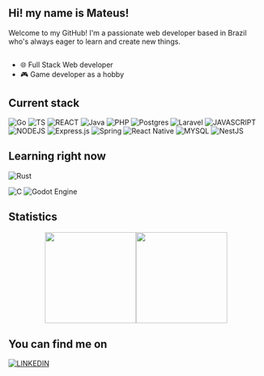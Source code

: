 <h2>Hi! my name is Mateus!</h2>
Welcome to my GitHub! I'm a passionate web developer based in Brazil who's always eager to learn and create new things.

##

- 🌐 Full Stack Web developer
- 🎮 Game developer as a hobby

## Current stack
 ![Go](https://img.shields.io/badge/Go-%2300ADD8.svg?&logo=go&logoColor=white&style=for-the-badge)
![TS](https://img.shields.io/badge/TypeScript-3178C6.svg?&logo=typescript&logoColor=white&style=for-the-badge)
![REACT](https://img.shields.io/badge/React-20232A?style=for-the-badge&logo=react&logoColor=61DAFB)
![Java](https://img.shields.io/badge/java-%23ED8B00.svg?style=for-the-badge&logo=java&logoColor=white)
![PHP](https://img.shields.io/badge/php-%23777BB4.svg?style=for-the-badge&logo=php&logoColor=white)
![Postgres](https://img.shields.io/badge/postgres-%23316192.svg?style=for-the-badge&logo=postgresql&logoColor=white)
![Laravel](https://img.shields.io/badge/laravel-%23FF2D20.svg?style=for-the-badge&logo=laravel&logoColor=white)
![JAVASCRIPT](https://img.shields.io/badge/JavaScript-323330?style=for-the-badge&logo=javascript&logoColor=F7DF1E)
![NODEJS](https://img.shields.io/badge/Node.js-43853D?style=for-the-badge&logo=node.js&logoColor=white)
![Express.js](https://img.shields.io/badge/express.js-%23404d59.svg?style=for-the-badge&logo=express&logoColor=%2361DAFB)
![Spring](https://img.shields.io/badge/spring-%236DB33F.svg?style=for-the-badge&logo=spring&logoColor=white)
![React Native](https://img.shields.io/badge/react_native-%2320232a.svg?style=for-the-badge&logo=react&logoColor=%2361DAFB)
![MYSQL](https://img.shields.io/badge/MySQL-005C84?style=for-the-badge&logo=mysql&logoColor=white)
![NestJS](https://img.shields.io/badge/nestjs-%23E0234E.svg?style=for-the-badge&logo=nestjs&logoColor=white)

 ## Learning right now
 ![Rust](https://img.shields.io/badge/Rust-%23000000.svg?e&logo=rust&logoColor=white&style=for-the-badge)

 ![C](https://img.shields.io/badge/C-00599C?logo=c&logoColor=white&style=for-the-badge)
 ![Godot Engine](https://img.shields.io/badge/Godot-%23FFFFFF.svg?logo=godot-engine&style=for-the-badge)


##

<h2>Statistics</h2>

<div align="center" style="display: flex; justify-content: center">
 <img height="180em" src="https://github-readme-stats.vercel.app/api?username=mateusseiboth&show_icons=true&theme=transparent&count_private=true"/>
 <img height="180em" src="https://github-readme-stats.vercel.app/api/top-langs/?username=mateusseiboth&layout=compact&langs_count=10&theme=transparent&count_private=true"/>
</div>
 
 
 ## You can find me on
 [![LINKEDIN](https://img.shields.io/badge/LinkedIn-0077B5?style=for-the-badge&logo=linkedin&logoColor=white)](https://br.linkedin.com/in/mateus-seiboth-586715168)


<!---
mateusseiboth/mateusseiboth is a ✨ special ✨ repository because its `README.md` (this file) appears on your GitHub profile.
You can click the Preview link to take a look at your changes.
--->
